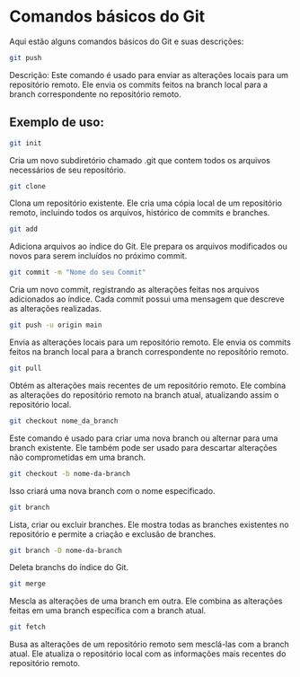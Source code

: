 # Comandos básicos do Git

Aqui estão alguns comandos básicos do Git e suas descrições:

```bash
git push
```
Descrição: Este comando é usado para enviar as alterações locais para um repositório remoto. Ele envia os commits feitos na branch local para a branch correspondente no repositório remoto.

## Exemplo de uso:

```bash
git init
```
Cria um novo subdiretório chamado .git que contem todos os arquivos necessários de seu repositório.

```bash
git clone
```
Clona um repositório existente. Ele cria uma cópia local de um repositório remoto, incluindo todos os arquivos, histórico de commits e branches.

```bash
git add
```
Adiciona arquivos ao índice do Git. Ele prepara os arquivos modificados ou novos para serem incluídos no próximo commit.

```bash
git commit -m "Nome do seu Commit"
```
Cria um novo commit, registrando as alterações feitas nos arquivos adicionados ao índice. Cada commit possui uma mensagem que descreve as alterações realizadas.

```bash
git push -u origin main
```
Envia as alterações locais para um repositório remoto. Ele envia os commits feitos na branch local para a branch correspondente no repositório remoto.

```bash
git pull
```
Obtém as alterações mais recentes de um repositório remoto. Ele combina as alterações do repositório remoto na branch atual, atualizando assim o repositório local.




```bash
git checkout nome_da_branch
```
Este comando é usado para criar uma nova branch ou alternar para uma branch existente. Ele também pode ser usado para descartar alterações não comprometidas em uma branch.

```bash
git checkout -b nome-da-branch
```
Isso criará uma nova branch com o nome especificado.

```bash
git branch 
```
Lista, criar ou excluir branches. Ele mostra todas as branches existentes no repositório e permite a criação e exclusão de branches.

```bash
git branch -D nome-da-branch
```
Deleta branchs do índice do Git. 

```bash
git merge 
```
Mescla as alterações de uma branch em outra. Ele combina as alterações feitas em uma branch específica com a branch atual.

```bash
git fetch 
```
Busa as alterações de um repositório remoto sem mesclá-las com a branch atual. Ele atualiza o repositório local com as informações mais recentes do repositório remoto.












